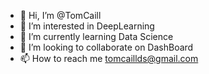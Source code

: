 - 👋 Hi, I’m @TomCaill
- 👀 I’m interested in DeepLearning
- 🌱 I’m currently learning Data Science
- 💞️ I’m looking to collaborate on DashBoard
- 📫 How to reach me tomcaillds@gmail.com

<!---
TomCaill/TomCaill is a ✨ special ✨ repository because its `README.md` (this file) appears on your GitHub profile.
You can click the Preview link to take a look at your changes.
--->
